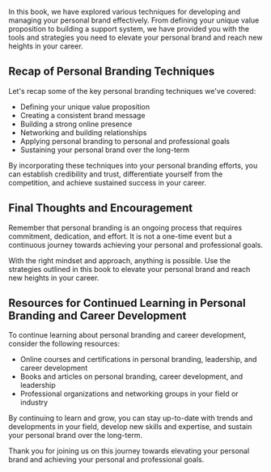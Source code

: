 

In this book, we have explored various techniques for developing and managing your personal brand effectively. From defining your unique value proposition to building a support system, we have provided you with the tools and strategies you need to elevate your personal brand and reach new heights in your career.

Recap of Personal Branding Techniques
-------------------------------------

Let's recap some of the key personal branding techniques we've covered:

* Defining your unique value proposition
* Creating a consistent brand message
* Building a strong online presence
* Networking and building relationships
* Applying personal branding to personal and professional goals
* Sustaining your personal brand over the long-term

By incorporating these techniques into your personal branding efforts, you can establish credibility and trust, differentiate yourself from the competition, and achieve sustained success in your career.

Final Thoughts and Encouragement
--------------------------------

Remember that personal branding is an ongoing process that requires commitment, dedication, and effort. It is not a one-time event but a continuous journey towards achieving your personal and professional goals.

With the right mindset and approach, anything is possible. Use the strategies outlined in this book to elevate your personal brand and reach new heights in your career.

Resources for Continued Learning in Personal Branding and Career Development
----------------------------------------------------------------------------

To continue learning about personal branding and career development, consider the following resources:

* Online courses and certifications in personal branding, leadership, and career development
* Books and articles on personal branding, career development, and leadership
* Professional organizations and networking groups in your field or industry

By continuing to learn and grow, you can stay up-to-date with trends and developments in your field, develop new skills and expertise, and sustain your personal brand over the long-term.

Thank you for joining us on this journey towards elevating your personal brand and achieving your personal and professional goals.